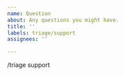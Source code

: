 ```yaml
---
name: Question
about: Any questions you might have.
title: ''
labels: triage/support
assignees: ''

---
```


<!-- STOP

* If this is an issue with some sort of runtime mechanics, it probably belongs in https://sigs.k8s.io/controller-runtime instead
* If this is an issue with CRD generation or webhook config generation, it probably belongs in sigs.k8s.io/controller-tools instead
* If this is an issue with scaffolding, or is definitely a cross repository effort, it probably belongs here.

-->

<!-- 

Hiya!  Welcome to KubeBuilder!

You probably didn't want to be one this page.  It shouldn't really be here anyway.

* Double-check the docs https://book.kubebuilder.io and https://godoc.org/sigs.k8s.io/controller-runtime.

* If you want a quick response to a question, ask on the Kubernetes Slack instance in #kubebuilder.

* If this is actually a bug or a feature request, file one of those.  If you're
  not sure which, just take a guess and we can always re-label.

* If you think this might turn into a bug or feature request, but you're not
  sure, try asking in Slack first.

-->

<!--

Still here?  Double-check that this hasn't been asked before, then put your question below
with as many details as possible.

If you need to include code snippets or logs, please put them in fenced code
blocks.  If they're super-long, please use the details tag like
<details><summary>super-long log</summary> lots of stuff </details>

-->

/triage support
